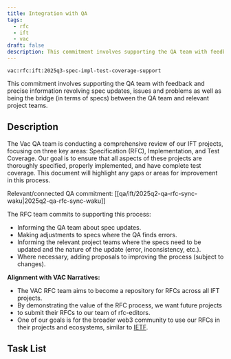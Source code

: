 ```yaml
---
title: Integration with QA
tags:
  - rfc
  - ift
  - vac
draft: false
description: This commitment involves supporting the QA team with feedback and precise information revolving spec updates, issues and problems as well as being the bridge (in terms of specs) between the QA team and relevant project team.
---
```


`vac:rfc:ift:2025q3-spec-impl-test-coverage-support`

This commitment involves supporting the QA team
with feedback
and precise information revolving spec updates, issues and problems
as well as being the bridge (in terms of specs) between the QA team
and relevant project teams.

## Description

The Vac QA team is conducting a comprehensive review of our IFT projects,
focusing on three key areas:
Specification (RFC), Implementation, and Test Coverage.
Our goal is to ensure that all aspects of these projects are thoroughly specified,
properly implemented, and have complete test coverage.
This document will highlight any gaps or areas for improvement in this process.

Relevant/connected QA commitment: [[qa/ift/2025q2-qa-rfc-sync-waku|2025q2-qa-rfc-sync-waku]]

The RFC team commits to supporting this process:

- Informing the QA team about spec updates.
- Making adjustments to specs where the QA finds errors.
- Informing the relevant project teams where the specs need to be updated
and the nature of the update (error, inconsistency, etc.).
- Where necessary, adding proposals to improving the process
(subject to changes).

**Alignment with VAC Narratives:**

- The VAC RFC team aims to become a repository for RFCs across all IFT projects.
- By demonstrating the value of the RFC process, we want future projects
- to submit their RFCs to our team of rfc-editors.
- One of our goals is for the broader web3 community to use our RFCs in their 
  projects and ecosystems, similar to [IETF](https://www.ietf.org/).

## Task List

